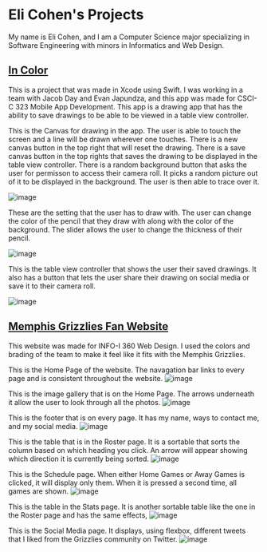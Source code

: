 # Eli Cohen's Projects

My name is Eli Cohen, and I am a Computer Science major specializing in Software Engineering with minors in Informatics and Web Design.

## [In Color](https://github.com/ecohen1125/In-Color)

This is a project that was made in Xcode using Swift.
I was working in a team with Jacob Day and Evan Japundza, and this app was made for CSCI-C 323 Mobile App Development.
This app is a drawing app that has the ability to save drawings to be able to be viewed in a table view controller.

This is the Canvas for drawing in the app. The user is able to touch the screen and a line will be drawn wherever one touches. There is a new canvas button in the top right that will reset the drawing. There is a save canvas button in the top rights that saves the drawing to be displayed in the table view controller. There is a random background button that asks the user for permisson to access their camera roll. It picks a random picture out of it to be displayed in the background. The user is then able to trace over it.

![image](https://user-images.githubusercontent.com/77858375/167950454-12129956-9980-40b4-b1d3-e9bddefc43e5.png)

These are the setting that the user has to draw with. The user can change the color of the pencil that they draw with along with the color of the background. The slider allows the user to change the thickness of their pencil.

![image](https://user-images.githubusercontent.com/77858375/167950930-8e6fdb56-4ed3-4e31-9a09-bb2779942e88.png)

This is the table view controller that shows the user their saved drawings. It also has a button that lets the user share their drawing on social media or save it to their camera roll.

![image](https://user-images.githubusercontent.com/77858375/167951315-52e6e0aa-2efc-4e6e-b8bf-bbf44308f172.png)


## [Memphis Grizzlies Fan Website](https://github.com/ecohen1125/MemphisGrizzliesFanWebsite)

This website was made for INFO-I 360 Web Design. I used the colors and brading of the team to make it feel like it fits with the Memphis Grizzlies.

This is the Home Page of the website. The navagation bar links to every page and is consistent throughout the website.
![image](https://user-images.githubusercontent.com/77858375/167947402-2958fe90-6941-481c-9edd-be7a1c389bda.png)

This is the image gallery that is on the Home Page. The arrows underneath it allow the user to look through all the photos.
![image](https://user-images.githubusercontent.com/77858375/167947648-975eae70-53a2-4b55-ac0b-827e8c434f32.png)

This is the footer that is on every page. It has my name, ways to contact me, and my social media.
![image](https://user-images.githubusercontent.com/77858375/167947870-9c28beb5-c209-4cba-9732-5e563ff7db56.png)

This is the table that is in the Roster page. It is a sortable that sorts the column based on which heading you click. An arrow will appear showing which direction it is currently being sorted.
![image](https://user-images.githubusercontent.com/77858375/167948026-ec158361-3fe2-4f1d-934a-7f8b46f0b04a.png)

This is the Schedule page. When either Home Games or Away Games is clicked, it will display only them. When it is pressed a second time, all games are shown.
![image](https://user-images.githubusercontent.com/77858375/167948273-d7288ef4-6577-497c-adce-52f4bb559e02.png)

This is the table in the Stats page. It is another sortable table like the one in the Roster page and has the same effects,
![image](https://user-images.githubusercontent.com/77858375/167948870-e01b8e3e-4e7f-4301-8dc9-1e8418958da8.png)

This is the Social Media page. It displays, using flexbox, different tweets that I liked from the Grizzlies community on Twitter.
![image](https://user-images.githubusercontent.com/77858375/167948998-b7b905a8-c566-44ed-b7e5-51210d9baf86.png)

